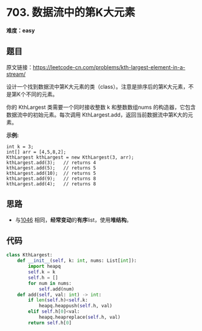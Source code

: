 # 703. 数据流中的第K大元素
**难度：easy**
## 题目
原文链接：https://leetcode-cn.com/problems/kth-largest-element-in-a-stream/

设计一个找到数据流中第K大元素的类（class）。注意是排序后的第K大元素，不是第K个不同的元素。

你的 KthLargest 类需要一个同时接收整数 k 和整数数组nums 的构造器，它包含数据流中的初始元素。每次调用 KthLargest.add，返回当前数据流中第K大的元素。

**示例:**
```
int k = 3;
int[] arr = [4,5,8,2];
KthLargest kthLargest = new KthLargest(3, arr);
kthLargest.add(3);   // returns 4
kthLargest.add(5);   // returns 5
kthLargest.add(10);  // returns 5
kthLargest.add(9);   // returns 8
kthLargest.add(4);   // returns 8
```

## 思路
* 与[1046](https://github.com/czzbb/leetcode-python/blob/master/code/1046-%E6%9C%80%E5%90%8E%E4%B8%80%E5%9D%97%E7%9F%B3%E5%A4%B4%E7%9A%84%E9%87%8D%E9%87%8F.md)
相同，**经常变动**的**有序**list，使用**堆结构**。
## 代码
```python
class KthLargest:
    def __init__(self, k: int, nums: List[int]):
        import heapq
        self.k = k
        self.h = []
        for num in nums:
            self.add(num)
    def add(self, val: int) -> int:
        if len(self.h)<self.k:
            heapq.heappush(self.h, val)
        elif self.h[0]<val:
            heapq.heapreplace(self.h, val)
        return self.h[0]

```
